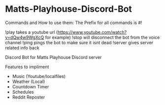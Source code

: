# Matts-Playhouse-Discord-Bot

Commands and How to use them:
  The Prefix for all commands is #!

!play takes a youtube url (https://www.youtube.com/watch?v=dQw4w9WgXcQ for example)
!stop will disconnect the bot from the voice channel
!ping pings the bot to make sure it isnt dead
!server gives server related info back


Discord Bot for Matts Playhouse Discord server

Features to impliment
  - Music (Youtube/localfiles)
  - Weather (Local)
  - Countdown Timer
  - Schedules
  - Reddit Reposter
